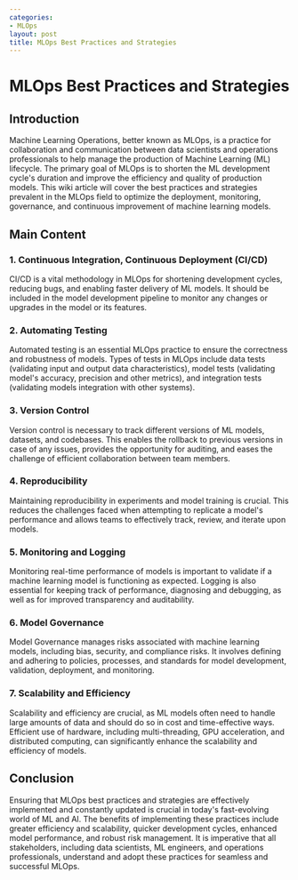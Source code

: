 ```yaml
---
categories:
- MLOps
layout: post
title: MLOps Best Practices and Strategies
---
```


# MLOps Best Practices and Strategies

## Introduction

Machine Learning Operations, better known as MLOps, is a practice for collaboration and communication between data scientists and operations professionals to help manage the production of Machine Learning (ML) lifecycle. The primary goal of MLOps is to shorten the ML development cycle's duration and improve the efficiency and quality of production models. This wiki article will cover the best practices and strategies prevalent in the MLOps field to optimize the deployment, monitoring, governance, and continuous improvement of machine learning models.

## Main Content

### 1. Continuous Integration, Continuous Deployment (CI/CD)

CI/CD is a vital methodology in MLOps for shortening development cycles, reducing bugs, and enabling faster delivery of ML models. It should be included in the model development pipeline to monitor any changes or upgrades in the model or its features.

### 2. Automating Testing

Automated testing is an essential MLOps practice to ensure the correctness and robustness of models. Types of tests in MLOps include data tests (validating input and output data characteristics), model tests (validating model's accuracy, precision and other metrics), and integration tests (validating models integration with other systems).

### 3. Version Control

Version control is necessary to track different versions of ML models, datasets, and codebases. This enables the rollback to previous versions in case of any issues, provides the opportunity for auditing, and eases the challenge of efficient collaboration between team members.

### 4. Reproducibility

Maintaining reproducibility in experiments and model training is crucial. This reduces the challenges faced when attempting to replicate a model's performance and allows teams to effectively track, review, and iterate upon models.

### 5. Monitoring and Logging

Monitoring real-time performance of models is important to validate if a machine learning model is functioning as expected. Logging is also essential for keeping track of performance, diagnosing and debugging, as well as for improved transparency and auditability.

### 6. Model Governance

Model Governance manages risks associated with machine learning models, including bias, security, and compliance risks. It involves defining and adhering to policies, processes, and standards for model development, validation, deployment, and monitoring.

### 7. Scalability and Efficiency

Scalability and efficiency are crucial, as ML models often need to handle large amounts of data and should do so in cost and time-effective ways. Efficient use of hardware, including multi-threading, GPU acceleration, and distributed computing, can significantly enhance the scalability and efficiency of models.

## Conclusion

Ensuring that MLOps best practices and strategies are effectively implemented and constantly updated is crucial in today's fast-evolving world of ML and AI. The benefits of implementing these practices include greater efficiency and scalability, quicker development cycles, enhanced model performance, and robust risk management. It is imperative that all stakeholders, including data scientists, ML engineers, and operations professionals, understand and adopt these practices for seamless and successful MLOps.